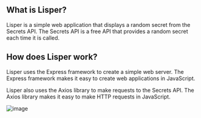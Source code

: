 ## What is Lisper?

Lisper is a simple web application that displays a random secret from the Secrets API. The Secrets API is a free API that provides a random secret each time it is called.

## How does Lisper work?

Lisper uses the Express framework to create a simple web server. The Express framework makes it easy to create web applications in JavaScript.

Lisper also uses the Axios library to make requests to the Secrets API. The Axios library makes it easy to make HTTP requests in JavaScript.

![image](https://github.com/Satvik-15/Secrets-API-Project/assets/77858316/0d69758a-f929-48db-92dc-3ee482e836f4)
